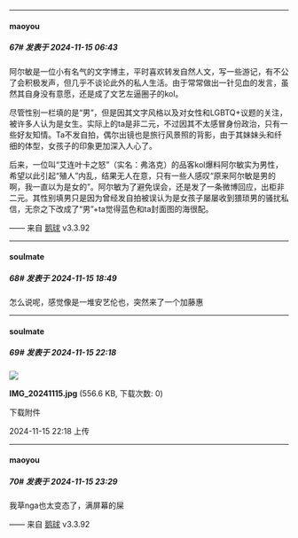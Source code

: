 ﻿
*****

####  maoyou  
##### 67#       发表于 2024-11-15 06:43

阿尔敏是一位小有名气的文字博主，平时喜欢转发自然人文，写一些游记，有不公了会积极发声，但几乎不谈论此外的私人生活。由于常常做出一针见血的发言，虽然其自身没有意愿，还是成了文艺左逼圈子的kol。

尽管性别一栏填的是“男”，但是因其文字风格以及对女性和LGBTQ+议题的关注，被许多人认为是女生。实际上的ta是非二元，不过因其不太感冒身份政治，只有一些好友知情。Ta不发自拍，偶尔出镜也是旅行风景照的背影，由于其妹妹头和纤细的体型，女孩子的印象更加深入人心了。

后来，一位叫“艾连叶卡之怒”（实名：弗洛克）的品客kol爆料阿尔敏实为男性，希望以此引起“殖人”内乱，结果无人在意，只有一些人感叹“原来阿尔敏是男的啊，我一直以为是女的”。阿尔敏为了避免误会，还是发了一条微博回应，出柜非二元。其性别填男只是因为曾经发自拍被误认为是女孩子屡屡收到猥琐男的骚扰私信，无奈之下改成了“男”+ta觉得蓝色和ta封面图的海很配。

—— 来自 [鹅球](https://www.pgyer.com/GcUxKd4w) v3.3.92


*****

####  soulmate  
##### 68#       发表于 2024-11-15 18:49

怎么说呢，感觉像是一堆安艺伦也，突然来了一个加藤惠


*****

####  soulmate  
##### 69#       发表于 2024-11-15 22:18

<img src="https://img.saraba1st.com/forum/202411/15/221802upex2p2pbjkb2hjg.jpg" referrerpolicy="no-referrer">

<strong>IMG_20241115.jpg</strong> (556.6 KB, 下载次数: 0)

下载附件

2024-11-15 22:18 上传


*****

####  maoyou  
##### 70#       发表于 2024-11-15 23:29

我草nga也太变态了，满屏幕的屎

—— 来自 [鹅球](https://www.pgyer.com/GcUxKd4w) v3.3.92

